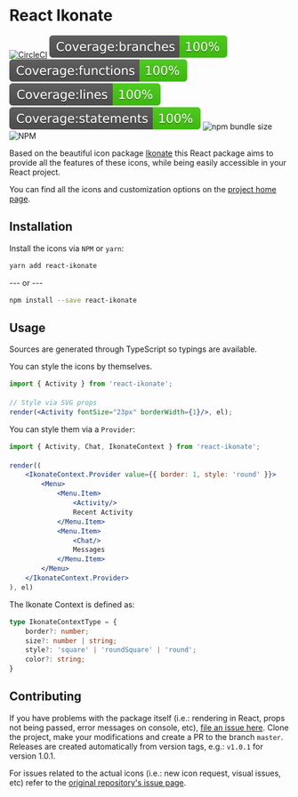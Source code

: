 # React Ikonate

[![CircleCI](https://circleci.com/gh/danielkov/react-ikonate.svg?style=svg)](https://circleci.com/gh/danielkov/react-ikonate)
[![Branches](./coverage/badge-branches.svg)](./coverage/badge-branches.svg)
[![Functions](./coverage/badge-functions.svg)](./coverage/badge-functions.svg)
[![Lines](./coverage/badge-lines.svg)](./coverage/badge-lines.svg)
[![Statements](./coverage/badge-statements.svg)](./coverage/badge-statements.svg)
![npm bundle size](https://badgen.net/bundlephobia/minzip/react-ikonate)
![NPM](https://img.shields.io/npm/l/react-ikonate.svg)

Based on the beautiful icon package [Ikonate](https://www.ikonate.com/) this React package aims to provide all the features of these icons, while being easily accessible in your React project.

You can find all the icons and customization options on the [project home page](https://www.ikonate.com/).

## Installation

Install the icons via `NPM` or `yarn`:

```sh
yarn add react-ikonate
```

--- or ---

```sh
npm install --save react-ikonate
```

## Usage

Sources are generated through TypeScript so typings are available.

You can style the icons by themselves.

```jsx
import { Activity } from 'react-ikonate';

// Style via SVG props
render(<Activity fontSize="23px" borderWidth={1}/>, el);
```

You can style them via a `Provider`:

```jsx
import { Activity, Chat, IkonateContext } from 'react-ikonate';

render((
    <IkonateContext.Provider value={{ border: 1, style: 'round' }}>
        <Menu>
            <Menu.Item>
                <Activity/>
                Recent Activity
            </Menu.Item>
            <Menu.Item>
                <Chat/>
                Messages
            </Menu.Item>
        </Menu>
    </IkonateContext.Provider>
), el)
```

The Ikonate Context is defined as:

```ts
type IkonateContextType = {
    border?: number;
    size?: number | string;
    style?: 'square' | 'roundSquare' | 'round';
    color?: string;
}
```

## Contributing

If you have problems with the package itself (i.e.: rendering in React, props not being passed, error messages on console, etc), [file an issue here](https://github.com/danielkov/react-ikonate/issues). Clone the project, make your modifications and create a PR to the branch `master`. Releases are created automatically from version tags, e.g.: `v1.0.1` for version 1.0.1.

For issues related to the actual icons (i.e.: new icon request, visual issues, etc) refer to the [original repository's issue page](https://github.com/mikolajdobrucki/ikonate/issues).
